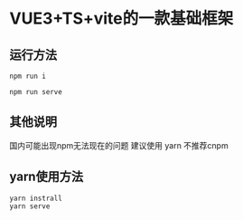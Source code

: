 # VUE3+TS+vite的一款基础框架

## 运行方法

    npm run i
    
    npm run serve

## 其他说明

国内可能出现npm无法现在的问题 建议使用 yarn 不推荐cnpm

## yarn使用方法

    yarn instrall
    yarn serve